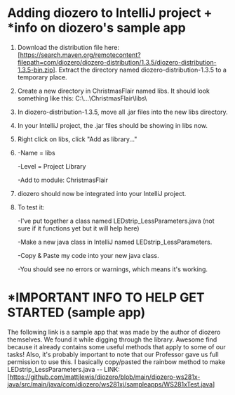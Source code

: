 # Adding diozero to IntelliJ project + *info on diozero's sample app
1. Download the distribution file here: [https://search.maven.org/remotecontent?filepath=com/diozero/diozero-distribution/1.3.5/diozero-distribution-1.3.5-bin.zip]. Extract the directory named diozero-distribution-1.3.5 to a temporary place.
2. Create a new directory in ChristmasFlair named libs. It should look something like this:
   C:\\...\ChristmasFlair\libs\
3. In diozero-distribution-1.3.5, move all .jar files into the new libs directory.
4. In your IntelliJ project, the .jar files should be showing in libs now.
5. Right click on libs, click "Add as library..."
6. -Name = libs

   -Level = Project Library

    -Add to module: ChristmasFlair
8. diozero should now be integrated into your IntelliJ project.
9. To test it:

   -I've put together a class named LEDstrip_LessParameters.java (not sure if it functions yet but it will help here)

   -Make a new java class in IntelliJ named LEDstrip_LessParameters.

   -Copy & Paste my code into your new java class.

   -You should see no errors or warnings, which means it's working.

# *IMPORTANT INFO TO HELP GET STARTED (sample app)
The following link is a sample app that was made by the author of diozero themselves. We found it while digging through the library. Awesome find because it already contains some useful methods that apply to some of our tasks! Also, it's probably important to note that our Professor gave us full permission to use this. I basically copy/pasted the rainbow method to make LEDstrip_LessParameters.java -- LINK: [https://github.com/mattjlewis/diozero/blob/main/diozero-ws281x-java/src/main/java/com/diozero/ws281xj/sampleapps/WS281xTest.java]
